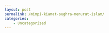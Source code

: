 ```yaml
---
layout: post
permalink: /mimpi-kiamat-sughra-menurut-islam/
categories:
    - Uncategorized
---
```



